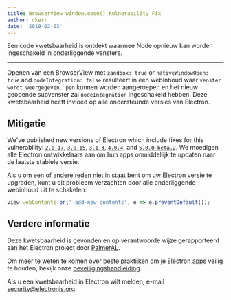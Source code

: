 ```yaml
---
title: BrowserView window.open() Kulnerability Fix
author: ckerr
date: '2019-02-03'
---
```


Een code kwetsbaarheid is ontdekt waarmee Node opnieuw kan worden ingeschakeld in onderliggende vensters.

---

Openen van een BrowserView met `zandbox: true` or `nativeWindowOpen: true` and `nodeIntegration: false` resulteert in een webInhoud waar `venster wordt weergegeven. pen` kunnen worden aangeroepen en het nieuw geopende subvenster zal `nodeIntegration` ingeschakeld hebben. Deze kwetsbaarheid heeft invloed op alle ondersteunde versies van Electron.

## Mitigatie

We've published new versions of Electron which include fixes for  this vulnerability: [`2.0.17`](https://github.com/electron/electron/releases/tag/v2.0.17), [`3.0.15`](https://github.com/electron/electron/releases/tag/v3.0.15), [`3.1.3`](https://github.com/electron/electron/releases/tag/v3.1.3), [`4.0.4`](https://github.com/electron/electron/releases/tag/v4.0.4), and [`5.0.0-beta.2`](https://github.com/electron/electron/releases/tag/v5.0.0-beta.2). We moedigen alle Electron ontwikkelaars aan om hun apps onmiddellijk te updaten naar de laatste stabiele versie.

Als u om een of andere reden niet in staat bent om uw Electron versie te upgraden, kunt u dit probleem verzachten door alle onderliggende webinhoud uit te schakelen:

```javascript
view.webContents.on('-add-new-contents', e => e.preventDefault());
```

## Verdere informatie

Deze kwetsbaarheid is gevonden en op verantwoorde wijze gerapporteerd aan het Electron project door [PalmerAL](https://github.com/PalmerAL).

Om meer te weten te komen over beste praktijken om je Electron apps veilig te houden, bekijk onze [beveiligingshandleiding](https://electronjs.org/docs/tutorial/security).

Als u een kwetsbaarheid in Electron wilt melden, e-mail security@electronjs.org.
